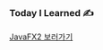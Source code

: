 ### Today I Learned ✍️ 

[JavaFX2 보러가기](https://silicon-echinodon-49c.notion.site/JavaFX2-22da564bc2398012b616d26a21f281da)